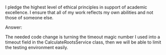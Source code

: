I pledge the highest level of ethical principles in support of academic excellence.
I ensure that all of my work reflects my own abilities and not those of someone else.

Answer:

The needed code change is turning the timeout magic number I used into a timeout field in the
CalculateRootsService class, then we will be able to limit the testing environment easily.
